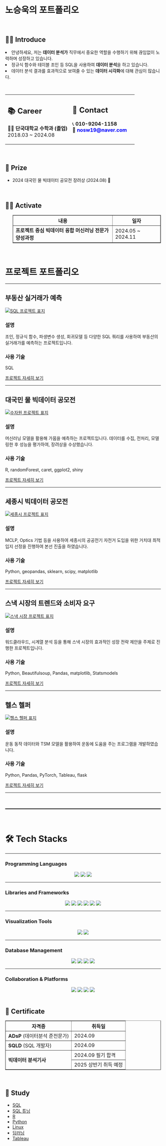 <h1>노승욱의 포트폴리오</h1>

<br>

## 🧑‍💻 Introduce
<p>
  <li>안녕하세요, 저는 <strong>데이터 분석가</strong> 직무에서 중요한 역할을 수행하기 위해 끊임없이 노력하며 성장하고 있습니다.</li>
  <li>정규식 함수와 테이블 조인 등 SQL을 사용하여 <strong>데이터 분석</strong>을 하고 있습니다. </li>
  <li>데이터 분석 결과를 효과적으로 보여줄 수 있는 <strong>데이터 시각화</strong>에 대해 관심이 많습니다.</li>
</p>

<ul>
</ul>

<br>

<table style="width: 100%; border-spacing: 10px;">
  <tr>
    <td style="vertical-align: top; width: 50%;">
      <h2>📚 Career</h2>
      <ul style="list-style: none; padding: 0;">
        <li>👨‍🎓 <b>단국대학교 수학과 (졸업)</b></li>
        <li>2018.03 ~ 2024.08</li>
      </ul>
    </td>
    <td style="vertical-align: top; width: 50%;">
      <h2>📱 Contact</h2>
      <ul style="list-style: none; padding: 0;">
        <li>📞 <b>010-9204-1158</b></li>
        <li>📧 <b><a href="mailto:nosw19@naver.com" style="text-decoration: none; color: blue;">nosw19@naver.com</a></b></li>
      </ul>
    </td>
  </tr>
</table>

<br>

<div>
  <h2>🏅 Prize</h2>
</div>

<ul>
  <li>2024 대국민 물 빅데이터 공모전 장려상 (2024.08) 🎉</li>
</ul>

<br>

<div>
  <h2>🤼‍♂️ Activate</h2>
</div>

<ul>
  <table border="1">
  <tr>
    <th>내용</th>
    <th>일자</th>
  </tr>
  <tr>
    <td><strong>﻿프로젝트 중심 빅데이터 융합 머신러닝 전문가 양성과정</strong></td>
    <td>2024.05 ~ 2024.11</td>
</table>

</ul>

<br>


# 프로젝트 포트폴리오


---

## 부동산 실거래가 예측

[![SQL 프로젝트 표지](SQL_표지.png)](https://github.com/nosw19/SQL)

### 설명
조인, 정규식 함수, 파생변수 생성, 회귀모델 등 다양한 SQL 쿼리를 사용하여 부동산의 실거래가를 예측하는 프로젝트입니다.

### 사용 기술
SQL
  
[프로젝트 자세히 보기](https://github.com/nosw19/SQL)

---

## 대국민 물 빅데이터 공모전

[![수자원 프로젝트 표지](수자원_표지.png)](https://github.com/nosw19/water)

### 설명
머신러닝 모델을 활용해 가뭄을 예측하는 프로젝트입니다. 데이터를 수집, 전처리, 모델링한 후 성능을 평가하여, 장려상을 수상했습니다.

### 사용 기술
R, randomForest, caret, ggplot2, shiny

[프로젝트 자세히 보기](https://github.com/nosw19/water)

---

## 세종시 빅데이터 공모전

[![세종시 프로젝트 표지](세종시_표지.png)](https://github.com/nosw19/sejong)

### 설명
MCLP, Optics 기법 등을 사용하여 세종시의 공공전기 자전거 도입을 위한 거치대 최적입지 선정을 진행하여 본선 진출을 하였습니다.

### 사용 기술
Python, geopandas, sklearn, scipy, matplotlib

[프로젝트 자세히 보기](https://github.com/nosw19/sejong)

---

## 스낵 시장의 트렌드와 소비자 요구

[![스낵 시장 프로젝트 표지](세미_표지.png)](https://github.com/nosw19/snack)

### 설명
워드클라우드, 시계열 분석 등을 통해 스낵 시장의 효과적인 성장 전략 제안을 주제로 진행한 프로젝트입니다.

### 사용 기술
Python, Beautifulsoup, Pandas, matplotlib, Statsmodels

[프로젝트 자세히 보기](https://github.com/nosw19/snack)

---

## 헬스 헬퍼

[![헬스 헬퍼 표지](파이널_표지.png)](https://github.com/nosw19/deep-learning)

### 설명
운동 동작 데이터와 TSM 모델을 활용하여 운동에 도움을 주는 프로그램을 개발하였습니다.

### 사용 기술
Python, Pandas, PyTorch, Tableau, flask

[프로젝트 자세히 보기](https://github.com/nosw19/deep-learning)

---




<br>

<table style="width: 100%; border-collapse: collapse; margin: 20px 0; table-layout: fixed; border: 1px solid black;">
  <!-- 프로젝트 테이블 내용 -->
</table>

<br>

# 🛠️ Tech Stacks

---

### Programming Languages
<div align="center">
    <img src="https://img.shields.io/badge/Python-3776AB?style=for-the-badge&logo=Python&logoColor=white">
    <img src="https://img.shields.io/badge/R-276DC3?style=for-the-badge&logo=R&logoColor=white">
    <img src="https://img.shields.io/badge/SQL-336791?style=for-the-badge&logo=MySQL&logoColor=white">
</div>

---

### Libraries and Frameworks
<div align="center">
    <img src="https://img.shields.io/badge/Pandas-150458?style=for-the-badge&logo=Pandas&logoColor=white">
    <img src="https://img.shields.io/badge/NumPy-013243?style=for-the-badge&logo=NumPy&logoColor=white">
    <img src="https://img.shields.io/badge/scikit--learn-F7931E?style=for-the-badge&logo=scikit-learn&logoColor=white">
    <img src="https://img.shields.io/badge/TensorFlow-FF6F00?style=for-the-badge&logo=TensorFlow&logoColor=white">
    <img src="https://img.shields.io/badge/PyTorch-EE4C2C?style=for-the-badge&logo=PyTorch&logoColor=white">
    <img src="https://img.shields.io/badge/Flask-000000?style=for-the-badge&logo=Flask&logoColor=white">
</div>

---

### Visualization Tools
<div align="center">
    <img src="https://img.shields.io/badge/Tableau-E97627?style=for-the-badge&logo=Tableau&logoColor=white">
    <img src="https://img.shields.io/badge/Matplotlib-11557C?style=for-the-badge&logo=&logoColor=white">
</div>

---

### Database Management
<div align="center">
    <img src="https://img.shields.io/badge/MySQL-4479A1?style=for-the-badge&logo=MySQL&logoColor=white">
    <img src="https://img.shields.io/badge/Oracle-F80000?style=for-the-badge&logo=Oracle&logoColor=white">
    <img src="https://img.shields.io/badge/MongoDB-47A248?style=for-the-badge&logo=MongoDB&logoColor=white">
    <img src="https://img.shields.io/badge/MariaDB-003545?style=for-the-badge&logo=MariaDB&logoColor=white">
</div>

---

### Collaboration & Platforms
<div align="center">
    <img src="https://img.shields.io/badge/Kaggle-20BEFF?style=for-the-badge&logo=Kaggle&logoColor=white">
    <img src="https://img.shields.io/badge/Colab-F9AB00?style=for-the-badge&logo=GoogleColab&logoColor=white">
    <img src="https://img.shields.io/badge/Notion-000000?style=for-the-badge&logo=Notion&logoColor=white">
    <img src="https://img.shields.io/badge/GitHub-181717?style=for-the-badge&logo=GitHub&logoColor=white">
</div>


<br>

<div>
  <h2>📑 Certificate</h2>
</div>

<table border="1">
  <tr>
    <th>자격증</th>
    <th>취득일</th>
  </tr>
  <tr>
    <td><strong>ADsP</strong> (데이터분석 준전문가)</td>
    <td>2024.09</td>
  </tr>
  <tr>
    <td><strong>SQLD</strong> (SQL 개발자)</td>
    <td>2024.09</td>
  </tr>
  <tr>
    <td rowspan="2"><strong>빅데이터 분석기사</strong></td>
    <td>2024.09 필기 합격</td>
  </tr>
  <tr>
    <td>2025 상반기 취득 예정</td>
  </tr>
</table>

<br>

<div>
  <h2>📗 Study</h2>
</div>

<ul>
  <li><a href="https://beautiful-burrito-945.notion.site/SQL-1506f43549b58009b71ec50333b29536" target="_blank">SQL</a></li>
  <li><a href="https://beautiful-burrito-945.notion.site/SQL-1506f43549b580e09fd4e86e927a8c1d" target="_blank">SQL 튜닝</a></li>
  <li><a href="https://beautiful-burrito-945.notion.site/R-1506f43549b580f19903c64b8252ed1c" target="_blank">R</a></li>
  <li><a href="https://beautiful-burrito-945.notion.site/Python-1506f43549b580d7bf7fe1b387872020" target="_blank">Python</a></li>
  <li><a href="https://beautiful-burrito-945.notion.site/Linux-1506f43549b580269017e8b9bfae5135" target="_blank">Linux</a></li>
  <li><a href="https://beautiful-burrito-945.notion.site/1506f43549b58066be56fae4ed75dba7" target="_blank">딥러닝</a></li>
  <li><a href="https://beautiful-burrito-945.notion.site/Tableau-1506f43549b5807fba51d9181207d5c4" target="_blank">Tableau</a></li>
</ul>
